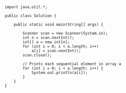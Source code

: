 <pre><code>
import java.util.*;

public class Solution {

    public static void main(String[] args) {

        Scanner scan = new Scanner(System.in);
        int n = scan.nextInt();
        int[] a = new int[n];
        for (int i = 0; i < a.length; i++)
            a[i] = scan.nextInt();
        scan.close();

        // Prints each sequential element in array a
        for (int i = 0; i < a.length; i++) {
            System.out.println(a[i]);
        }
    }
}
</code></pre>